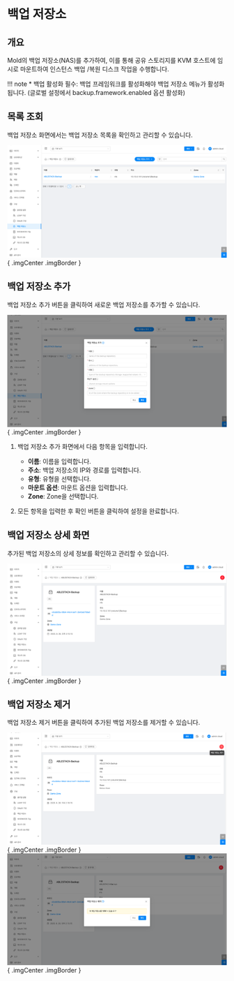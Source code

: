 
# 백업 저장소

## 개요
Mold의 백업 저장소(NAS)를 추가하여, 이를 통해 공유 스토리지를 KVM 호스트에 임시로 마운트하여 인스턴스 백업 /복원 디스크 작업을 수행합니다.

!!! note
    * 백업 활성화 필수: 백업 프레임워크를 활성화해야 백업 저장소 메뉴가 활성화됩니다. (글로벌 설정에서 backup.framework.enabled 옵션 활성화)

## 목록 조회
백업 저장소 화면에서는 백업 저장소 목록을 확인하고 관리할 수 있습니다.

![백업 저장소](../../assets/images/admin-guide/mold/configration/backup/mold-admin-guide-configration-backup-1-1.png){ .imgCenter .imgBorder }

## 백업 저장소 추가
백업 저장소 추가 버튼을 클릭하여 새로운 백업 저장소를 추가할 수 있습니다.

![백업 저장소 추가](../../assets/images/admin-guide/mold/configration/backup/mold-admin-guide-configration-backup-1-2.png){ .imgCenter .imgBorder }

1. 백업 저장소 추가 화면에서 다음 항목을 입력합니다.
    * **이름**: 이름을 입력합니다.
    * **주소**: 백업 저장소의 IP와 경로를 입력합니다.
    * **유형**: 유형을 선택합니다.
    * **마운트 옵션**: 마운트 옵션을 입력합니다.
    * **Zone**: Zone을 선택합니다.

2. 모든 항목을 입력한 후 확인 버튼을 클릭하여 설정을 완료합니다.

## 백업 저장소 상세 화면
추가된 백업 저장소의 상세 정보를 확인하고 관리할 수 있습니다.

![백업 저장소 상세 탭](../../assets/images/admin-guide/mold/configration/backup/mold-admin-guide-configration-backup-1-3.png){ .imgCenter .imgBorder }

## 백업 저장소 제거 
백업 저장소 제거 버튼을 클릭하여 추가된 백업 저장소를 제거할 수 있습니다.

![백업 저장소 제거](../../assets/images/admin-guide/mold/configration/backup/mold-admin-guide-configration-backup-1-4.png){ .imgCenter .imgBorder }
![백업 저장소 제거](../../assets/images/admin-guide/mold/configration/backup/mold-admin-guide-configration-backup-1-5.png){ .imgCenter .imgBorder }